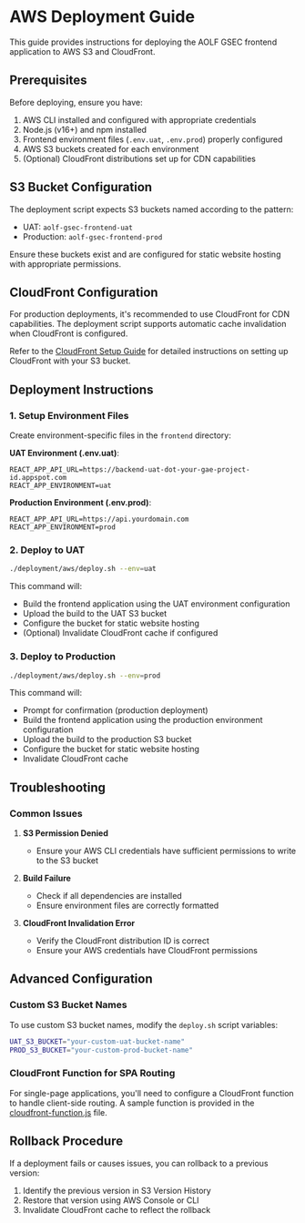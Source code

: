 # AWS Deployment Guide

This guide provides instructions for deploying the AOLF GSEC frontend application to AWS S3 and CloudFront.

## Prerequisites

Before deploying, ensure you have:

1. AWS CLI installed and configured with appropriate credentials
2. Node.js (v16+) and npm installed
3. Frontend environment files (`.env.uat`, `.env.prod`) properly configured
4. AWS S3 buckets created for each environment
5. (Optional) CloudFront distributions set up for CDN capabilities

## S3 Bucket Configuration

The deployment script expects S3 buckets named according to the pattern:

- UAT: `aolf-gsec-frontend-uat`
- Production: `aolf-gsec-frontend-prod`

Ensure these buckets exist and are configured for static website hosting with appropriate permissions.

## CloudFront Configuration

For production deployments, it's recommended to use CloudFront for CDN capabilities. The deployment script supports automatic cache invalidation when CloudFront is configured.

Refer to the [CloudFront Setup Guide](./cloudfront-setup-guide.md) for detailed instructions on setting up CloudFront with your S3 bucket.

## Deployment Instructions

### 1. Setup Environment Files

Create environment-specific files in the `frontend` directory:

**UAT Environment (.env.uat)**:
```
REACT_APP_API_URL=https://backend-uat-dot-your-gae-project-id.appspot.com
REACT_APP_ENVIRONMENT=uat
```

**Production Environment (.env.prod)**:
```
REACT_APP_API_URL=https://api.yourdomain.com
REACT_APP_ENVIRONMENT=prod
```

### 2. Deploy to UAT

```bash
./deployment/aws/deploy.sh --env=uat
```

This command will:
- Build the frontend application using the UAT environment configuration
- Upload the build to the UAT S3 bucket
- Configure the bucket for static website hosting
- (Optional) Invalidate CloudFront cache if configured

### 3. Deploy to Production

```bash
./deployment/aws/deploy.sh --env=prod
```

This command will:
- Prompt for confirmation (production deployment)
- Build the frontend application using the production environment configuration
- Upload the build to the production S3 bucket
- Configure the bucket for static website hosting
- Invalidate CloudFront cache

## Troubleshooting

### Common Issues

1. **S3 Permission Denied**
   - Ensure your AWS CLI credentials have sufficient permissions to write to the S3 bucket

2. **Build Failure**
   - Check if all dependencies are installed
   - Ensure environment files are correctly formatted

3. **CloudFront Invalidation Error**
   - Verify the CloudFront distribution ID is correct
   - Ensure your AWS credentials have CloudFront permissions

## Advanced Configuration

### Custom S3 Bucket Names

To use custom S3 bucket names, modify the `deploy.sh` script variables:

```bash
UAT_S3_BUCKET="your-custom-uat-bucket-name"
PROD_S3_BUCKET="your-custom-prod-bucket-name"
```

### CloudFront Function for SPA Routing

For single-page applications, you'll need to configure a CloudFront function to handle client-side routing. A sample function is provided in the [cloudfront-function.js](./cloudfront-function.js) file.

## Rollback Procedure

If a deployment fails or causes issues, you can rollback to a previous version:

1. Identify the previous version in S3 Version History
2. Restore that version using AWS Console or CLI
3. Invalidate CloudFront cache to reflect the rollback 